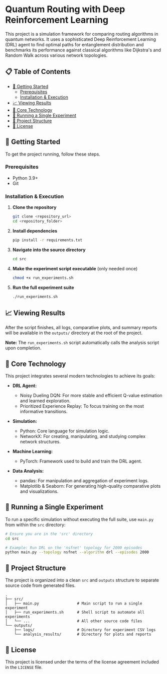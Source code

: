 # Quantum Routing with Deep Reinforcement Learning

This project is a simulation framework for comparing routing algorithms in quantum networks. It uses a sophisticated Deep Reinforcement Learning (DRL) agent to find optimal paths for entanglement distribution and benchmarks its performance against classical algorithms like Dijkstra's and Random Walk across various network topologies.

## 📋 Table of Contents

- [🚀 Getting Started](#-getting-started)
  - [Prerequisites](#prerequisites)
  - [Installation & Execution](#installation--execution)
- [📈 Viewing Results](#-viewing-results)
- [🔬 Core Technology](#-core-technology)
- [🔧 Running a Single Experiment](#-running-a-single-experiment)
- [📁 Project Structure](#-project-structure)
- [📄 License](#-license)

## 🚀 Getting Started

To get the project running, follow these steps.

### Prerequisites

- Python 3.9+
- Git

### Installation & Execution

1. **Clone the repository**
   ```bash
   git clone <repository_url>
   cd <repository_folder>
   ```

2. **Install dependencies**
   ```bash
   pip install -r requirements.txt
   ```

3. **Navigate into the source directory**
   ```bash
   cd src
   ```

4. **Make the experiment script executable** (only needed once)
   ```bash
   chmod +x run_experiments.sh
   ```

5. **Run the full experiment suite**
   ```bash
   ./run_experiments.sh
   ```

## 📈 Viewing Results

After the script finishes, all logs, comparative plots, and summary reports will be available in the `outputs/` directory at the root of the project.

**Note:** The `run_experiments.sh` script automatically calls the analysis script upon completion.

## 🔬 Core Technology

This project integrates several modern technologies to achieve its goals:

- **DRL Agent:**
  - Noisy Dueling DQN: For more stable and efficient Q-value estimation and learned exploration.
  - Prioritized Experience Replay: To focus training on the most informative transitions.

- **Simulation:**
  - Python: Core language for simulation logic.
  - NetworkX: For creating, manipulating, and studying complex network structures.

- **Machine Learning:**
  - PyTorch: Framework used to build and train the DRL agent.

- **Data Analysis:**
  - pandas: For manipulation and aggregation of experiment logs.
  - Matplotlib & Seaborn: For generating high-quality comparative plots and visualizations.

## 🔧 Running a Single Experiment

To run a specific simulation without executing the full suite, use `main.py` from within the `src` directory:

```bash
# Ensure you are in the 'src' directory
cd src

# Example: Run DRL on the 'nsfnet' topology for 2000 episodes
python main.py --topology nsfnet --algorithm drl --episodes 2000
```

## 📁 Project Structure

The project is organized into a clean `src` and `outputs` structure to separate source code from generated files.

```
.
├── src/
│   ├── main.py                 # Main script to run a single experiment
│   ├── run_experiments.sh      # Shell script to automate all experiments
│   └── ...                     # All other source code files
└── outputs/
    ├── logs/                   # Directory for experiment CSV logs
    └── analysis_results/       # Directory for plots and reports
```

## 📄 License

This project is licensed under the terms of the license agreement included in the `LICENSE` file.
